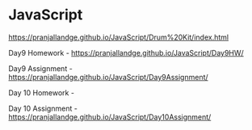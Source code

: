 # JavaScript

https://pranjallandge.github.io/JavaScript/Drum%20Kit/index.html

Day9 Homework - https://pranjallandge.github.io/JavaScript/Day9HW/

Day9 Assignment - https://pranjallandge.github.io/JavaScript/Day9Assignment/

Day 10 Homework - 

Day 10 Assignment - https://pranjallandge.github.io/JavaScript/Day10Assignment/
